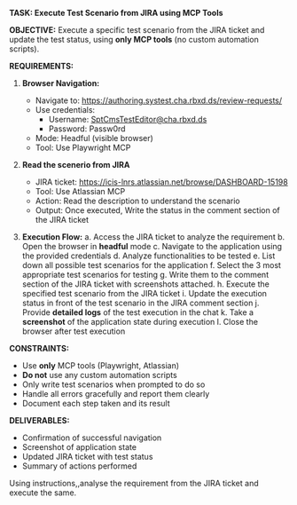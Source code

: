 **TASK: Execute Test Scenario from JIRA using MCP Tools**
 
**OBJECTIVE:**
Execute a specific test scenario from the JIRA ticket and update the test status, using **only MCP tools** (no custom automation scripts).
 
**REQUIREMENTS:**
 
1. **Browser Navigation:**
   - Navigate to: https://authoring.systest.cha.rbxd.ds/review-requests/
   - Use credentials:
     - Username: SptCmsTestEditor@cha.rbxd.ds
     - Password: Passw0rd
   - Mode: Headful (visible browser)
   - Tool: Use Playwright MCP
 
2. **Read the scenerio from JIRA**
   - JIRA ticket: https://icis-lnrs.atlassian.net/browse/DASHBOARD-15198
   - Tool: Use Atlassian MCP
   - Action: Read the description to understand the scenario
   - Output: Once executed, Write the status in the comment section of the JIRA ticket
 
3. **Execution Flow:**
   a. Access the JIRA ticket to analyze the requirement
   b. Open the browser in **headful** mode
   c. Navigate to the application using the provided credentials
   d. Analyze functionalities to be tested
   e. List down all possible test scenarios for the application
   f. Select the 3 most appropriate test scenarios for testing
   g. Write them to the comment section of the JIRA ticket with screenshots attached.
   h. Execute the specified test scenario from the JIRA ticket
   i. Update the execution status in front of the test scenario in the JIRA comment section
   j. Provide **detailed logs** of the test execution in the chat
   k. Take a **screenshot** of the application state during execution
   l. Close the browser after test execution
 
**CONSTRAINTS:**
   - Use **only** MCP tools (Playwright, Atlassian)
   - **Do not** use any custom automation scripts
   - Only write test scenarios when prompted to do so
   - Handle all errors gracefully and report them clearly
   - Document each step taken and its result
 
**DELIVERABLES:**
- Confirmation of successful navigation
- Screenshot of application state
- Updated JIRA ticket with test status
- Summary of actions performed
 
Using instructions,,analyse the requirement from the JIRA ticket and execute the same.